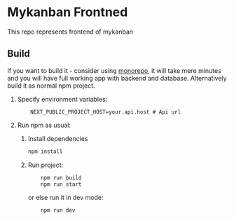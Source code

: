 # Mykanban Frontned

This repo represents frontend of mykanban

## Build

If you want to build it - consider using [monorepo](https://github.com/KustelR/kanbanmono), it will take mere minutes and you will have full working app with backend and database.
Alternatively build it as normal npm project.

1. Specify environment variables:

    ```env
        NEXT_PUBLIC_PROJECT_HOST=your.api.host # Api url
    ```

2. Run npm as usual:

    1. Install dependencies

        ```bash
        npm install
        ```

    2. Run project:

        ```bash
            npm run build
            npm run start
        ```
  
        or else run it in dev mode:

        ```bash
            npm run dev
        ```
